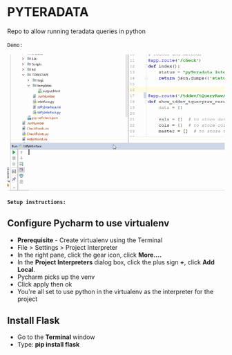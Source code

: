# PYTERADATA
Repo to allow running teradata queries in python

`Demo:`

![](https://github.com/mohapsat/pyteradata/blob/master/pyteradata_restapi.gif)


**`Setup instructions:`**

## Configure Pycharm to use virtualenv

- **Prerequisite** - Create virtualenv using the Terminal
- File > Settings > Project Interpreter
- In the right pane, click the gear icon, click **More….**
- In the **Project Interpreters** dialog box, click the plus sign **+**, click **Add Local**.
- Pycharm picks up the venv
- Click apply then ok
- You're all set to use python in the virtualenv as the interpreter for the project

## Install Flask
- Go to the **Terminal** window
- Type: **pip install flask**
